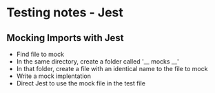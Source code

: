 # Testing notes - Jest

## Mocking Imports with Jest
- Find file to mock
- In the same directory, create a folder called '__ mocks __'
- In that folder, create a file with an identical name to the file to mock
- Write a mock implentation
- Direct Jest to use the mock file in the test file
